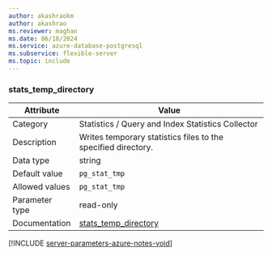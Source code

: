 ```yaml
---
author: akashraokm
author: akashrao
ms.reviewer: maghan
ms.date: 06/18/2024
ms.service: azure-database-postgresql
ms.subservice: flexible-server
ms.topic: include
---
```

### stats_temp_directory

| Attribute      | Value                                                      |
|----------------|------------------------------------------------------------|
| Category       | Statistics / Query and Index Statistics Collector |
| Description    | Writes temporary statistics files to the specified directory. |
| Data type      | string    |
| Default value  | `pg_stat_tmp` |
| Allowed values | `pg_stat_tmp`  |
| Parameter type | read-only      |
| Documentation  | [stats_temp_directory](https://www.postgresql.org/docs/11/runtime-config-statistics.html#GUC-STATS-TEMP-DIRECTORY) |


[!INCLUDE [server-parameters-azure-notes-void](./server-parameters-azure-notes-void.md)]



